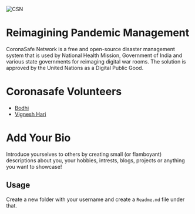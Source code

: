 ![CSN](https://github.com/coronasafe/.github/raw/045948e1198fda5fbbb4e2f9d4ed9b5401fd87f0/profile/assets/war_room.png)

# Reimagining Pandemic Management

CoronaSafe Network is a free and open-source disaster management system that is used by National Health Mission, Government of India and various state governments for reimaging digital war rooms. The solution is approved by the United Nations as a Digital Public Good.

# Coronasafe Volunteers

- [Bodhi](./bodhish)
- [Vignesh Hari](./vigneshhari)

# Add Your Bio

Introduce yourselves to others by creating small (or flamboyant) descriptions about you, your hobbies, intrests, blogs, projects or anything you want to showcase!

## Usage

Create a new folder with your username and create a `Readme.md` file under that.
